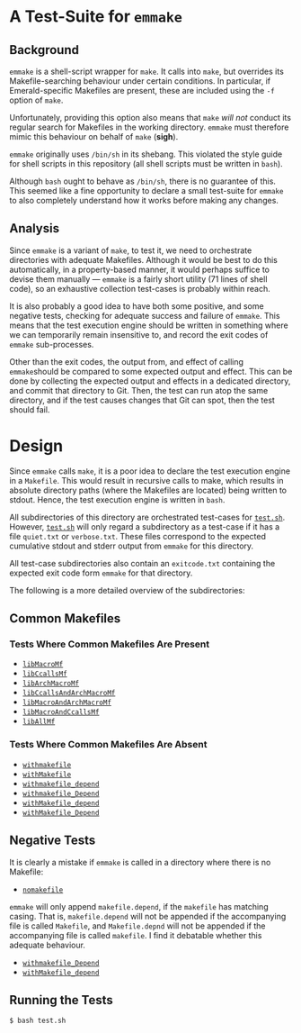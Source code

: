 # A Test-Suite for `emmake`

## Background

`emmake` is a shell-script wrapper for `make`. It calls into `make`,
but overrides its Makefile-searching behaviour under certain
conditions. In particular, if Emerald-specific Makefiles are present,
these are included using the `-f` option of `make`.

Unfortunately, providing this option also means that `make` _will not_
conduct its regular search for Makefiles in the working directory.
`emmake` must therefore mimic this behaviour on behalf of `make`
(**sigh**).

`emmake` originally uses `/bin/sh` in its shebang. This violated the
style guide for shell scripts in this repository (all shell scripts
must be written in `bash`).

Although `bash` ought to behave as `/bin/sh`, there is no guarantee of
this. This seemed like a fine opportunity to declare a small
test-suite for `emmake` to also completely understand how it works
before making any changes.

## Analysis

Since `emmake` is a variant of `make`, to test it, we need to
orchestrate directories with adequate Makefiles. Although it would be
best to do this automatically, in a property-based manner, it would
perhaps suffice to devise them manually — `emmake` is a fairly short
utility (71 lines of shell code), so an exhaustive collection
test-cases is probably within reach.

It is also probably a good idea to have both some positive, and some
negative tests, checking for adequate success and failure of `emmake`.
This means that the test execution engine should be written in
something where we can temporarily remain insensitive to, and record
the exit codes of `emmake` sub-processes.

Other than the exit codes, the output from, and effect of calling
`emmake`should be compared to some expected output and effect. This
can be done by collecting the expected output and effects in a
dedicated directory, and commit that directory to Git. Then, the test
can run atop the same directory, and if the test causes changes that
Git can spot, then the test should fail.

# Design

Since `emmake` calls `make`, it is a poor idea to declare the test
execution engine in a `Makefile`. This would result in recursive calls
to make, which results in absolute directory paths (where the
Makefiles are located) being written to stdout. Hence, the test
execution engine is written in `bash`.

All subdirectories of this directory are orchestrated test-cases for
[`test.sh`](test.sh). However, [`test.sh`](test.sh) will only regard a
subdirectory as a test-case if it has a file `quiet.txt` or
`verbose.txt`. These files correspond to the expected cumulative
stdout and stderr output from `emmake` for this directory.

All test-case subdirectories also contain an `exitcode.txt` containing
the expected exit code form `emmake` for that directory.

The following is a more detailed overview of the subdirectories:

## Common Makefiles

### Tests Where Common Makefiles Are Present

  * [`libMacroMf`](./libMacroMf)
  * [`libCcallsMf`](./libCcallsMf)
  * [`libArchMacroMf`](./libArchMacroMf)
  * [`libCcallsAndArchMacroMf`](./libCcallsAndArchMacroMf)
  * [`libMacroAndArchMacroMf`](./libMacroAndArchMacroMf)
  * [`libMacroAndCcallsMf`](./libMacroAndCcallsMf)
  * [`libAllMf`](./libAllMf)

### Tests Where Common Makefiles Are Absent

  * [`withmakefile`](./withmakefile)
  * [`withMakefile`](./withMakefile)
  * [`withmakefile_depend`](./withmakefile_depend)
  * [`withmakefile_Depend`](./withmakefile_Depend)
  * [`withMakefile_depend`](./withMakefile_depend)
  * [`withMakefile_Depend`](./withMakefile_Depend)

## Negative Tests

It is clearly a mistake if `emmake` is called in a directory where
there is no Makefile:

  * [`nomakefile`](./nomakefile)

`emmake` will only append `makefile.depend`, if the `makefile` has
matching casing. That is, `makefile.depend` will not be appended if
the accompanying file is called `Makefile`, and `Makefile.depnd` will
not be appended if the accompanying file is called `makefile`. I find
it debatable whether this adequate behaviour.

  * [`withmakefile_Depend`](./withmakefile_Depend)
  * [`withMakefile_depend`](./withMakefile_depend)

## Running the Tests

```
$ bash test.sh
```
